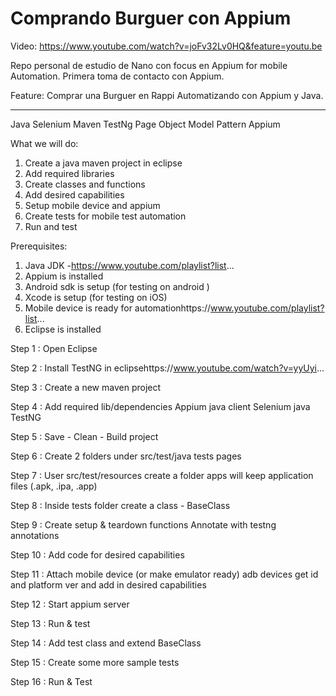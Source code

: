 # Comprando Burguer con Appium

Video: https://www.youtube.com/watch?v=joFv32Lv0HQ&feature=youtu.be

Repo personal de estudio de Nano con focus en Appium for mobile Automation.
Primera toma de contacto con Appium.

Feature: Comprar una Burguer en Rappi Automatizando con Appium y Java.


------------------------------------------------------------
Java
Selenium
Maven
TestNg
Page Object Model Pattern
Appium


What we will do:
1. Create a java maven project in eclipse
2. Add required libraries
3. Create classes and functions
4. Add desired capabilities
5. Setup mobile device and appium
6. Create tests for mobile test automation
7. Run and test 

Prerequisites:
1. Java JDK -https://www.youtube.com/playlist?list...
2. Appium is installed
3. Android sdk is setup (for testing on android )
4. Xcode is setup (for testing on iOS)
5. Mobile device is ready for automationhttps://www.youtube.com/playlist?list...
6. Eclipse is installed 

Step 1 : Open Eclipse

Step 2 : Install TestNG in eclipsehttps://www.youtube.com/watch?v=yyUyi...

Step 3 : Create a new maven project

Step 4 : Add required lib/dependencies
   Appium java client
   Selenium java
   TestNG

Step 5 : Save - Clean - Build project

Step 6 : Create 2 folders under src/test/java
   tests
   pages

Step 7 : User src/test/resources create a folder
   apps
   will keep application files (.apk, .ipa, .app)

Step 8 : Inside tests folder create a class - BaseClass

Step 9 : Create setup & teardown functions
   Annotate with testng annotations

Step 10 : Add code for desired capabilities

Step 11 : Attach mobile device (or make emulator ready)
   adb devices
   get id and platform ver and add in desired capabilities

Step 12 : Start appium server

Step 13 : Run & test

Step 14 : Add test class and extend BaseClass

Step 15 : Create some more sample tests 

Step 16 : Run & Test
